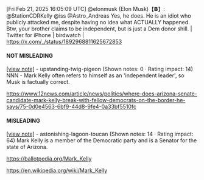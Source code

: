 [Fri Feb 21, 2025 16:05:09 UTC] @elonmusk (Elon Musk)【𝗕】: @StationCDRKelly @iss @Astro_Andreas Yes, he does. He is an idiot who publicly attacked me, despite having no idea what ACTUALLY happened. Btw, your brother claims to be independent, but is just a Dem donor shill. | Twitter for iPhone | birdwatch | https://x.com/_/status/1892968811625672853

#### NOT MISLEADING

[[view note]](https://x.com/i/birdwatch/n/1893009143511859554) - upstanding-twig-pigeon (Shown notes: 0 · Rating impact: 14)
NNN - Mark Kelly often refers to himself as an 'independent leader', so Musk is factually correct.

https://www.12news.com/article/news/politics/where-does-arizona-senate-candidate-mark-kelly-break-with-fellow-democrats-on-the-border-he-says/75-0d0e4563-6bf9-44d8-9fe4-0a33bf5510fc 

#### MISLEADING

[[view note]](https://x.com/i/birdwatch/n/1892996940134261108) - astonishing-lagoon-toucan (Shown notes: 14 · Rating impact: 64)
Mark Kelly is a member of the Democratic party and is a Senator for the state of Arizona.

https://ballotpedia.org/Mark_Kelly

https://en.wikipedia.org/wiki/Mark_Kelly
